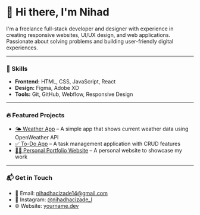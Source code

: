 # 👋 Hi there, I'm Nihad

I'm a freelance full-stack developer and designer with experience in creating responsive websites, UI/UX design, and web applications. Passionate about solving problems and building user-friendly digital experiences.

---

### 💼 Skills
- **Frontend:** HTML, CSS, JavaScript, React
- **Design:** Figma, Adobe XD
- **Tools:** Git, GitHub, Webflow, Responsive Design

---

### 🔥 Featured Projects

- [🌤 Weather App](https://your-weather-app.netlify.app) – A simple app that shows current weather data using OpenWeather API
- [✅ To-Do App](https://your-todo-app.vercel.app) – A task management application with CRUD features
- [👨‍💻 Personal Portfolio Website](https://your-portfolio-site.netlify.app) – A personal website to showcase my work

---

### 📬 Get in Touch
- 📧 Email: nihadhacizade14@gmail.com  
- 📸 Instagram: [@nihadhacizade_l](https://www.instagram.com/nihadhacizade_#)  
- 🌐 Website: [yourname.dev](https://yourname.dev)
